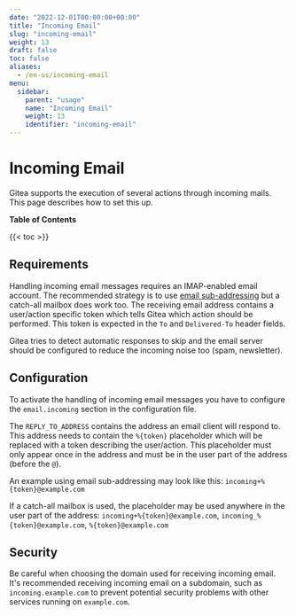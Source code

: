 ```yaml
---
date: "2022-12-01T00:00:00+00:00"
title: "Incoming Email"
slug: "incoming-email"
weight: 13
draft: false
toc: false
aliases:
  - /en-us/incoming-email
menu:
  sidebar:
    parent: "usage"
    name: "Incoming Email"
    weight: 13
    identifier: "incoming-email"
---
```


# Incoming Email

Gitea supports the execution of several actions through incoming mails. This page describes how to set this up.

**Table of Contents**

{{< toc >}}

## Requirements

Handling incoming email messages requires an IMAP-enabled email account.
The recommended strategy is to use [email sub-addressing](https://en.wikipedia.org/wiki/Email_address#Sub-addressing) but a catch-all mailbox does work too.
The receiving email address contains a user/action specific token which tells Gitea which action should be performed.
This token is expected in the `To` and `Delivered-To` header fields.

Gitea tries to detect automatic responses to skip and the email server should be configured to reduce the incoming noise too (spam, newsletter).

## Configuration

To activate the handling of incoming email messages you have to configure the `email.incoming` section in the configuration file.

The `REPLY_TO_ADDRESS` contains the address an email client will respond to.
This address needs to contain the `%{token}` placeholder which will be replaced with a token describing the user/action.
This placeholder must only appear once in the address and must be in the user part of the address (before the `@`).

An example using email sub-addressing may look like this: `incoming+%{token}@example.com`

If a catch-all mailbox is used, the placeholder may be used anywhere in the user part of the address: `incoming+%{token}@example.com`, `incoming_%{token}@example.com`, `%{token}@example.com`

## Security

Be careful when choosing the domain used for receiving incoming email.
It's recommended receiving incoming email on a subdomain, such as `incoming.example.com` to prevent potential security problems with other services running on `example.com`.
